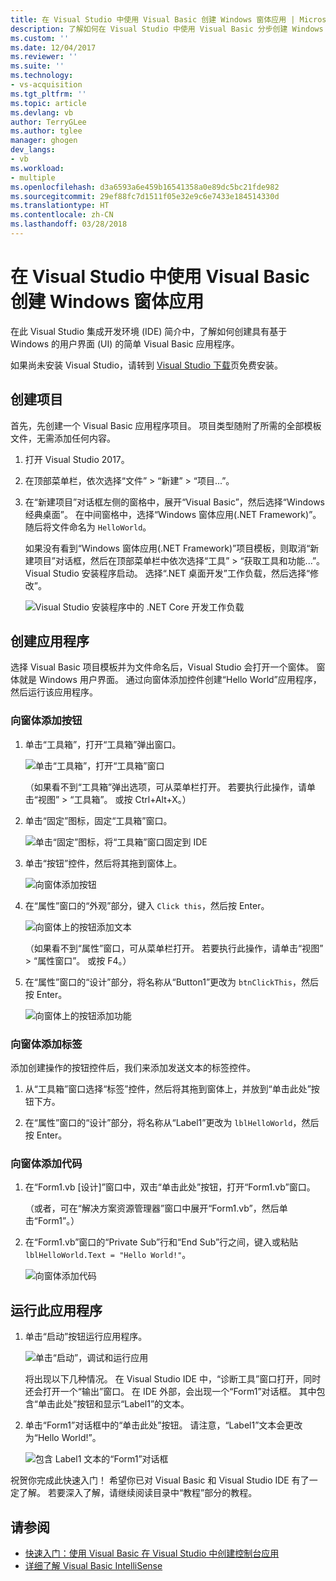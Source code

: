 ```yaml
---
title: 在 Visual Studio 中使用 Visual Basic 创建 Windows 窗体应用 | Microsoft Docs
description: 了解如何在 Visual Studio 中使用 Visual Basic 分步创建 Windows 窗体应用。
ms.custom: ''
ms.date: 12/04/2017
ms.reviewer: ''
ms.suite: ''
ms.technology:
- vs-acquisition
ms.tgt_pltfrm: ''
ms.topic: article
ms.devlang: vb
author: TerryGLee
ms.author: tglee
manager: ghogen
dev_langs:
- vb
ms.workload:
- multiple
ms.openlocfilehash: d3a6593a6e459b16541358a0e89dc5bc21fde982
ms.sourcegitcommit: 29ef88fc7d1511f05e32e9c6e7433e184514330d
ms.translationtype: HT
ms.contentlocale: zh-CN
ms.lasthandoff: 03/28/2018
---
```

# <a name="create-a-windows-forms-app-in-visual-studio-with-visual-basic"></a>在 Visual Studio 中使用 Visual Basic 创建 Windows 窗体应用
在此 Visual Studio 集成开发环境 (IDE) 简介中，了解如何创建具有基于 Windows 的用户界面 (UI) 的简单 Visual Basic 应用程序。

如果尚未安装 Visual Studio，请转到 [Visual Studio 下载](https://aka.ms/vsdownload?utm_source=mscom&utm_campaign=msdocs)页免费安装。

## <a name="create-a-project"></a>创建项目
首先，先创建一个 Visual Basic 应用程序项目。 项目类型随附了所需的全部模板文件，无需添加任何内容。  

1. 打开 Visual Studio 2017。  

2. 在顶部菜单栏，依次选择“文件” > “新建” > “项目...”。  

3. 在“新建项目”对话框左侧的窗格中，展开“Visual Basic”，然后选择“Windows 经典桌面”。 在中间窗格中，选择“Windows 窗体应用(.NET Framework)”。 随后将文件命名为 `HelloWorld`。  

     如果没有看到“Windows 窗体应用(.NET Framework)”项目模板，则取消“新建项目”对话框，然后在顶部菜单栏中依次选择“工具” > “获取工具和功能...”。Visual Studio 安装程序启动。 选择“.NET 桌面开发”工作负载，然后选择“修改”。  

     ![Visual Studio 安装程序中的 .NET Core 开发工作负载](../ide/media/install-dot-net-desktop-env.png)  

## <a name="create-the-application"></a>创建应用程序
选择 Visual Basic 项目模板并为文件命名后，Visual Studio 会打开一个窗体。 窗体就是 Windows 用户界面。 通过向窗体添加控件创建“Hello World”应用程序，然后运行该应用程序。   

### <a name="add-a-button-to-the-form"></a>向窗体添加按钮  

1. 单击“工具箱”，打开“工具箱”弹出窗口。

     ![单击“工具箱”，打开“工具箱”窗口](../ide/media/vb-toolbox-toolwindow.png)  

     （如果看不到“工具箱”弹出选项，可从菜单栏打开。 若要执行此操作，请单击“视图” > “工具箱”。 或按 Ctrl+Alt+X。）

2. 单击“固定”图标，固定“工具箱”窗口。

     ![单击“固定”图标，将“工具箱”窗口固定到 IDE](../ide/media/vb-pin-the-toolbox-window.png)  
3. 单击“按钮”控件，然后将其拖到窗体上。

     ![向窗体添加按钮](../ide/media/vb-add-a-button-to-form1.png)

4. 在“属性”窗口的“外观”部分，键入 `Click this`，然后按 Enter。

     ![向窗体上的按钮添加文本](../ide/media/vb-button-control-text.png)  

     （如果看不到“属性”窗口，可从菜单栏打开。 若要执行此操作，请单击“视图” > “属性窗口”。 或按 F4。）

5. 在“属性”窗口的“设计”部分，将名称从“Button1”更改为 `btnClickThis`，然后按 Enter。

     ![向窗体上的按钮添加功能](../ide/media/vb-button-control-function.png)

### <a name="add-a-label-to-the-form"></a>向窗体添加标签
添加创建操作的按钮控件后，我们来添加发送文本的标签控件。

1. 从“工具箱”窗口选择“标签”控件，然后将其拖到窗体上，并放到“单击此处”按钮下方。

2. 在“属性”窗口的“设计”部分，将名称从“Label1”更改为 `lblHelloWorld`，然后按 Enter。

### <a name="add-code-to-the-form"></a>向窗体添加代码

1. 在“Form1.vb [设计]”窗口中，双击“单击此处”按钮，打开“Form1.vb”窗口。

      （或者，可在“解决方案资源管理器”窗口中展开“Form1.vb”，然后单击“Form1”。）

2. 在“Form1.vb”窗口的“Private Sub”行和“End Sub”行之间，键入或粘贴 `lblHelloWorld.Text = "Hello World!"`。

     ![向窗体添加代码](../ide/media/vb-add-code-to-the-form.png)

## <a name="run-the-application"></a>运行此应用程序
1. 单击“启动”按钮运行应用程序。

     ![单击“启动”，调试和运行应用](../ide/media/vb-click-start-hello-world.png)

   将出现以下几种情况。 在 Visual Studio IDE 中，“诊断工具”窗口打开，同时还会打开一个“输出”窗口。 在 IDE 外部，会出现一个“Form1”对话框。 其中包含“单击此处”按钮和显示“Label1”的文本。

2. 单击“Form1”对话框中的“单击此处”按钮。 请注意，“Label1”文本会更改为“Hello World!”。

    ![包含 Label1 文本的“Form1”对话框 ](../ide/media/vb-form1-dialog-hello-world.png)

祝贺你完成此快速入门！ 希望你已对 Visual Basic 和 Visual Studio IDE 有了一定了解。 若要深入了解，请继续阅读目录中“教程”部分的教程。  

## <a name="see-also"></a>请参阅   
* [快速入门：使用 Visual Basic 在 Visual Studio 中创建控制台应用](quickstart-visual-basic-console.md)
* [详细了解 Visual Basic IntelliSense](visual-basic-specific-intellisense.md)  
